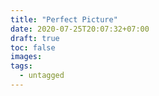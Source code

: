 ```yaml
---
title: "Perfect Picture"
date: 2020-07-25T20:07:32+07:00
draft: true
toc: false
images:
tags:
  - untagged
---
```

